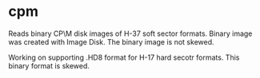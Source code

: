 # cpm
Reads binary CP\M disk images of H-37 soft sector formats. Binary image was created with Image Disk. 
The binary image is not skewed. 

Working on supporting .HD8 format for H-17 hard secotr formats. This binary format is skewed. 
